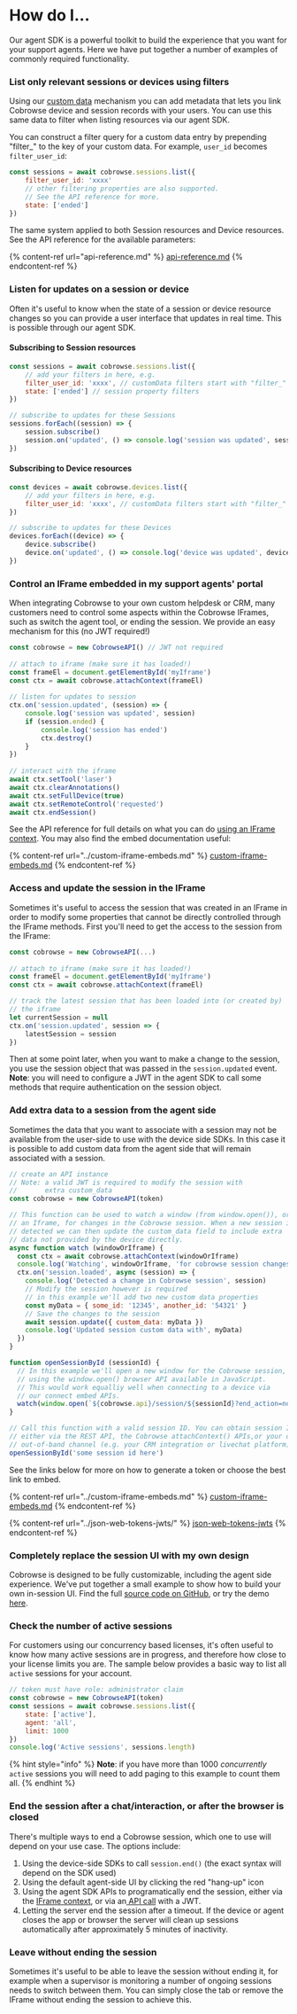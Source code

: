 # How do I...

Our agent SDK is a powerful toolkit to build the experience that you want for your support agents. Here we have put together a number of examples of commonly required functionality.

### List only relevant sessions or devices using filters

Using our [custom data](../../sdk-features/identify-your-devices.md) mechanism you can add metadata that lets you link Cobrowse device and session records with your users. You can use this same data to filter when listing resources via our agent SDK.&#x20;

You can construct a filter query for a custom data entry by prepending "filter\_" to the key of your custom data. For example, `user_id` becomes `filter_user_id`:

```javascript
const sessions = await cobrowse.sessions.list({
    filter_user_id: 'xxxx'
    // other filtering properties are also supported.
    // See the API reference for more.
    state: ['ended']
})
```

The same system applied to both Session resources and Device resources. See the API reference for the available parameters:

{% content-ref url="api-reference.md" %}
[api-reference.md](api-reference.md)
{% endcontent-ref %}

### Listen for updates on a session or device

Often it's useful to know when the state of a session or device resource changes so you can provide a user interface that updates in real time. This is possible through our agent SDK.&#x20;

#### Subscribing to Session resources

```javascript
const sessions = await cobrowse.sessions.list({
    // add your filters in here, e.g.
    filter_user_id: 'xxxx', // customData filters start with "filter_"
    state: ['ended'] // session property filters 
})

// subscribe to updates for these Sessions
sessions.forEach((session) => {
    session.subscribe()
    session.on('updated', () => console.log('session was updated', session.id)
})
```

#### Subscribing to Device resources

```javascript
const devices = await cobrowse.devices.list({
    // add your filters in here, e.g.
    filter_user_id: 'xxxx', // customData filters start with "filter_"
})

// subscribe to updates for these Devices
devices.forEach((device) => {
    device.subscribe()
    device.on('updated', () => console.log('device was updated', device.id)
})
```

### Control an IFrame embedded in my support agents' portal

When integrating Cobrowse to your own custom helpdesk or CRM, many customers need to control some aspects within the Cobrowse IFrames, such as switch the agent tool, or ending the session. We provide an easy mechanism for this (no JWT required!)

```javascript
const cobrowse = new CobrowseAPI() // JWT not required
    
// attach to iframe (make sure it has loaded!)
const frameEl = document.getElementById('myIframe')
const ctx = await cobrowse.attachContext(frameEl)
    
// listen for updates to session
ctx.on('session.updated', (session) => {
    console.log('session was updated', session)
    if (session.ended) {
        console.log('session has ended')
        ctx.destroy()
    }
})
    
// interact with the iframe
await ctx.setTool('laser')
await ctx.clearAnnotations()
await ctx.setFullDevice(true)
await ctx.setRemoteControl('requested')
await ctx.endSession()
```

See the API reference for full details on what you can do [using an IFrame context](https://docs.cobrowse.io/agent-side-integrations/agent-sdk/api-reference#interface-remotecontext). You may also find the embed documentation useful:

{% content-ref url="../custom-iframe-embeds.md" %}
[custom-iframe-embeds.md](../custom-iframe-embeds.md)
{% endcontent-ref %}

### Access and update the session in the IFrame

Sometimes it's useful to access the session that was created in an IFrame in order to modify some properties that cannot be directly controlled through the IFrame methods. First you'll need to get the access to the session from the IFrame:

```javascript
const cobrowse = new CobrowseAPI(...) 
    
// attach to iframe (make sure it has loaded!)
const frameEl = document.getElementById('myIframe')
const ctx = await cobrowse.attachContext(frameEl)

// track the latest session that has been loaded into (or created by)
// the iframe 
let currentSession = null
ctx.on('session.updated', session => {
    latestSession = session
})
```

Then at some point later, when you want to make a change to the session, you use the session object that was passed in the `session.updated` event. **Note**: you will need to configure a JWT in the agent SDK to call some methods that require authentication on the session object.

### Add extra data to a session from the agent side

Sometimes the data that you want to associate with a session may not be available from the user-side to use with the device side SDKs.  In this case it is possible to add custom data from the agent side that will remain associated with a session.

```javascript
// create an API instance
// Note: a valid JWT is required to modify the session with
//       extra custom_data
const cobrowse = new CobrowseAPI(token)

// This function can be used to watch a window (from window.open()), or
// an Iframe, for changes in the Cobrowse session. When a new session is
// detected we can then update the custom_data field to include extra
// data not provided by the device directly. 
async function watch (windowOrIframe) {
  const ctx = await cobrowse.attachContext(windowOrIframe)
  console.log('Watching', windowOrIframe, 'for cobrowse session changes')
  ctx.on('session.loaded', async (session) => {
    console.log('Detected a change in Cobrowse session', session)
    // Modify the session however is required
    // in this example we'll add two new custom data properties
    const myData = { some_id: '12345', another_id: '54321' }
    // Save the changes to the session
    await session.update({ custom_data: myData })
    console.log('Updated session custom data with', myData)
  })
}

function openSessionById (sessionId) {
  // In this example we'll open a new window for the Cobrowse session,
  // using the window.open() browser API available in JavaScript.
  // This would work equalliy well when connecting to a device via
  // our connect embed APIs.
  watch(window.open(`${cobrowse.api}/session/${sessionId}?end_action=none&token=${cobrowse.token}`))
}

// Call this function with a valid session ID. You can obtain session IDs
// either via the REST API, the Cobrowse attachContext() APIs,or your own
// out-of-band channel (e.g. your CRM integration or livechat platform)
openSessionById('some session id here')
```

See the links below for more on how to generate a token or choose the best link to embed.

{% content-ref url="../custom-iframe-embeds.md" %}
[custom-iframe-embeds.md](../custom-iframe-embeds.md)
{% endcontent-ref %}

{% content-ref url="../json-web-tokens-jwts/" %}
[json-web-tokens-jwts](../json-web-tokens-jwts/)
{% endcontent-ref %}

### Completely replace the session UI with my own design

Cobrowse is designed to be fully customizable, including the agent side experience. We've put together a small example to show how to build your own in-session UI. Find the full [source code on GitHub](https://github.com/cobrowseio/cobrowse-agent-sdk-examples/tree/master/custom-agent-demo), or try the demo [here](https://cobrowseio.github.io/cobrowse-agent-sdk-examples/custom-agent-demo/).

### Check the number of active sessions

For customers using our concurrency based licenses, it's often useful to know how many active sessions are in progress, and therefore how close to your license limits you are. The sample below provides a basic way to list all `active` sessions for your account.

```javascript
// token must have role: administrator claim
const cobrowse = new CobrowseAPI(token)
const sessions = await cobrowse.sessions.list({
    state: ['active'],
    agent: 'all',
    limit: 1000
})
console.log('Active sessions', sessions.length)
```

{% hint style="info" %}
**Note**: if you have more than 1000 _concurrently_ `active` sessions you will need to add paging to this example to count them all.
{% endhint %}

### End the session after a chat/interaction, or after the browser is closed

There's multiple ways to end a Cobrowse session, which one to use will depend on your use case. The options include:

1. Using the device-side SDKs to call `session.end()` (the exact syntax will depend on the SDK used)
2. Using the default agent-side UI by clicking the red "hang-up" icon
3. Using the agent SDK APIs to programatically end the session, either via the [IFrame context](https://docs.cobrowse.io/agent-side-integrations/agent-sdk/api-reference#endsession), or via an[ API call](https://docs.cobrowse.io/agent-side-integrations/agent-sdk/api-reference#end) with a JWT.
4. Letting the server end the session after a timeout. If the device or agent closes the app or browser the server will clean up sessions automatically after approximately 5 minutes of inactivity.

### Leave without ending the session

Sometimes it's useful to be able to leave the session without ending it, for example when a supervisor is monitoring a number of ongoing sessions needs to switch between them. You can simply close the tab or remove the IFrame without ending the session to achieve this.

